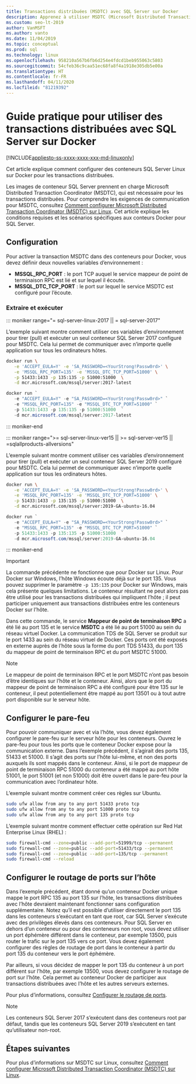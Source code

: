 ```yaml
---
title: Transactions distribuées (MSDTC) avec SQL Server sur Docker
description: Apprenez à utiliser MSDTC (Microsoft Distributed Transaction Coordinator) pour les transactions distribuées dans un conteneur SQL Server sur Docker.
ms.custom: seo-lt-2019
author: VanMSFT
ms.author: vanto
ms.date: 11/04/2019
ms.topic: conceptual
ms.prod: sql
ms.technology: linux
ms.openlocfilehash: 958210a567b6fb6d254e4fdcd1beb955063c5803
ms.sourcegitcommit: 54cfeb36c9caa51ec68fa8f4a1918e305db5e00a
ms.translationtype: HT
ms.contentlocale: fr-FR
ms.lasthandoff: 04/11/2020
ms.locfileid: "81219392"
---
```

# <a name="how-to-use-distributed-transactions-with-sql-server-on-docker"></a>Guide pratique pour utiliser des transactions distribuées avec SQL Server sur Docker

[!INCLUDE[appliesto-ss-xxxx-xxxx-xxx-md-linuxonly](../includes/appliesto-ss-xxxx-xxxx-xxx-md-linuxonly.md)]

Cet article explique comment configurer des conteneurs SQL Server Linux sur Docker pour les transactions distribuées.

Les images de conteneur SQL Server prennent en charge Microsoft Distributed Transaction Coordinator (MSDTC), qui est nécessaire pour les transactions distribuées. Pour comprendre les exigences de communication pour MSDTC, consultez [Comment configurer Microsoft Distributed Transaction Coordinator (MSDTC) sur Linux](sql-server-linux-configure-msdtc.md). Cet article explique les conditions requises et les scénarios spécifiques aux conteurs Docker pour SQL Server.

## <a name="configuration"></a>Configuration

Pour activer la transaction MSDTC dans des conteneurs pour Docker, vous devez définir deux nouvelles variables d’environnement :

- **MSSQL_RPC_PORT** : le port TCP auquel le service mappeur de point de terminaison RPC est lié et sur lequel il écoute.  
- **MSSQL_DTC_TCP_PORT** : le port sur lequel le service MSDTC est configuré pour l’écoute.

### <a name="pull-and-run"></a>Extraire et exécuter

<!--SQL Server 2017 on Linux -->
::: moniker range="= sql-server-linux-2017 || = sql-server-2017"

L’exemple suivant montre comment utiliser ces variables d’environnement pour tirer (pull) et exécuter un seul conteneur SQL Server 2017 configuré pour MSDTC. Cela lui permet de communiquer avec n’importe quelle application sur tous les ordinateurs hôtes.

```bash
docker run \
   -e 'ACCEPT_EULA=Y' -e 'SA_PASSWORD=<YourStrong!Passw0rd>' \
   -e 'MSSQL_RPC_PORT=135' -e 'MSSQL_DTC_TCP_PORT=51000' \
   -p 51433:1433 -p 135:135 -p 51000:51000  \
   -d mcr.microsoft.com/mssql/server:2017-latest
```

```PowerShell
docker run `
   -e "ACCEPT_EULA=Y" -e "SA_PASSWORD=<YourStrong!Passw0rd>" `
   -e "MSSQL_RPC_PORT=135" -e "MSSQL_DTC_TCP_PORT=51000" `
   -p 51433:1433 -p 135:135 -p 51000:51000  `
   -d mcr.microsoft.com/mssql/server:2017-latest
```

::: moniker-end
<!--SQL Server 2019 on Linux-->
::: moniker range=">= sql-server-linux-ver15 || >= sql-server-ver15 || =sqlallproducts-allversions"

L’exemple suivant montre comment utiliser ces variables d’environnement pour tirer (pull) et exécuter un seul conteneur SQL Server 2019 configuré pour MSDTC. Cela lui permet de communiquer avec n’importe quelle application sur tous les ordinateurs hôtes.

```bash
docker run \
   -e 'ACCEPT_EULA=Y' -e 'SA_PASSWORD=<YourStrong!Passw0rd>' \
   -e 'MSSQL_RPC_PORT=135' -e 'MSSQL_DTC_TCP_PORT=51000' \
   -p 51433:1433 -p 135:135 -p 51000:51000  \
   -d mcr.microsoft.com/mssql/server:2019-GA-ubuntu-16.04
```

```PowerShell
docker run `
   -e "ACCEPT_EULA=Y" -e "SA_PASSWORD=<YourStrong!Passw0rd>" `
   -e "MSSQL_RPC_PORT=135" -e "MSSQL_DTC_TCP_PORT=51000" `
   -p 51433:1433 -p 135:135 -p 51000:51000  `
   -d mcr.microsoft.com/mssql/server:2019-GA-ubuntu-16.04
```

::: moniker-end

> [!IMPORTANT]
> La commande précédente ne fonctionne que pour Docker sur Linux. Pour Docker sur Windows, l’hôte Windows écoute déjà sur le port 135. Vous pouvez supprimer le paramètre `-p 135:135` pour Docker sur Windows, mais cela présente quelques limitations. Le conteneur résultant ne peut alors pas être utilisé pour les transactions distribuées qui impliquent l’hôte ; il peut participer uniquement aux transactions distribuées entre les conteneurs Docker sur l’hôte.

Dans cette commande, le service **Mappeur de point de terminaison RPC** a été lié au port 135 et le service **MSDTC** a été lié au port 51000 au sein du réseau virtuel Docker. La communication TDS de SQL Server se produit sur le port 1433 au sein du réseau virtuel de Docker. Ces ports ont été exposés en externe auprès de l’hôte sous la forme du port TDS 51433, du port 135 du mappeur de point de terminaison RPC et du port MSDTC 51000.

> [!NOTE]
> Le mappeur de point de terminaison RPC et le port MSDTC n’ont pas besoin d’être identiques sur l’hôte et le conteneur. Ainsi, alors que le port du mappeur de point de terminaison RPC a été configuré pour être 135 sur le conteneur, il peut potentiellement être mappé au port 13501 ou à tout autre port disponible sur le serveur hôte.

## <a name="configure-the-firewall"></a>Configurer le pare-feu

Pour pouvoir communiquer avec et via l’hôte, vous devez également configurer le pare-feu sur le serveur hôte pour les conteneurs. Ouvrez le pare-feu pour tous les ports que le conteneur Docker expose pour la communication externe. Dans l’exemple précédent, il s’agirait des ports 135, 51433 et 51000. Il s’agit des ports sur l’hôte lui-même, et non des ports auxquels ils sont mappés dans le conteneur. Ainsi, si le port de mappeur de point de terminaison RPC 51000 du conteneur a été mappé au port hôte 51001, le port 51001 (et non 51000) doit être ouvert dans le pare-feu pour la communication avec l’ordinateur hôte.  

L’exemple suivant montre comment créer ces règles sur Ubuntu.

```bash
sudo ufw allow from any to any port 51433 proto tcp
sudo ufw allow from any to any port 51000 proto tcp
sudo ufw allow from any to any port 135 proto tcp
```

L’exemple suivant montre comment effectuer cette opération sur Red Hat Enterprise Linux (RHEL) :

```bash
sudo firewall-cmd --zone=public --add-port=51999/tcp --permanent
sudo firewall-cmd --zone=public --add-port=51433/tcp --permanent
sudo firewall-cmd --zone=public --add-port=135/tcp --permanent
sudo firewall-cmd --reload
```

## <a name="configure-port-routing-on-the-host"></a>Configurer le routage de ports sur l’hôte

Dans l’exemple précédent, étant donné qu’un conteneur Docker unique mappe le port RPC 135 au port 135 sur l’hôte, les transactions distribuées avec l’hôte devraient maintenant fonctionner sans configuration supplémentaire. Notez qu’il est possible d’utiliser directement le port 135 dans les conteneurs s’exécutant en tant que root, car SQL Server s’exécute avec des privilèges élevés dans ces conteneurs. Pour SQL Server en dehors d’un conteneur ou pour des conteneurs non root, vous devez utiliser un port éphémère différent dans le conteneur, par exemple 13500, puis router le trafic sur le port 135 vers ce port. Vous devez également configurer des règles de routage de port dans le conteneur à partir du port 135 du conteneur vers le port éphémère.

Par ailleurs, si vous décidez de mapper le port 135 du conteneur à un port différent sur l’hôte, par exemple 13500, vous devez configurer le routage de port sur l’hôte. Cela permet au conteneur Docker de participer aux transactions distribuées avec l’hôte et les autres serveurs externes.

Pour plus d’informations, consultez [Configurer le routage de ports](sql-server-linux-configure-msdtc.md#configure-port-routing).

> [!NOTE]
> Les conteneurs SQL Server 2017 s’exécutent dans des conteneurs root par défaut, tandis que les conteneurs SQL Server 2019 s’exécutent en tant qu’utilisateur non-root.

## <a name="next-steps"></a>Étapes suivantes

Pour plus d’informations sur MSDTC sur Linux, consultez [Comment configurer Microsoft Distributed Transaction Coordinator (MSDTC) sur Linux](sql-server-linux-configure-msdtc.md).
